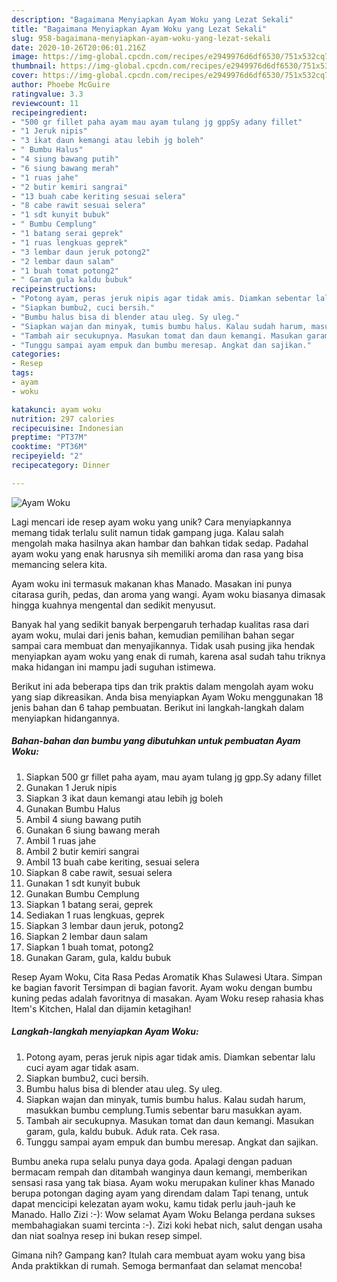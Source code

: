```yaml
---
description: "Bagaimana Menyiapkan Ayam Woku yang Lezat Sekali"
title: "Bagaimana Menyiapkan Ayam Woku yang Lezat Sekali"
slug: 958-bagaimana-menyiapkan-ayam-woku-yang-lezat-sekali
date: 2020-10-26T20:06:01.216Z
image: https://img-global.cpcdn.com/recipes/e2949976d6df6530/751x532cq70/ayam-woku-foto-resep-utama.jpg
thumbnail: https://img-global.cpcdn.com/recipes/e2949976d6df6530/751x532cq70/ayam-woku-foto-resep-utama.jpg
cover: https://img-global.cpcdn.com/recipes/e2949976d6df6530/751x532cq70/ayam-woku-foto-resep-utama.jpg
author: Phoebe McGuire
ratingvalue: 3.3
reviewcount: 11
recipeingredient:
- "500 gr fillet paha ayam mau ayam tulang jg gppSy adany fillet"
- "1 Jeruk nipis"
- "3 ikat daun kemangi atau lebih jg boleh"
- " Bumbu Halus"
- "4 siung bawang putih"
- "6 siung bawang merah"
- "1 ruas jahe"
- "2 butir kemiri sangrai"
- "13 buah cabe keriting sesuai selera"
- "8 cabe rawit sesuai selera"
- "1 sdt kunyit bubuk"
- " Bumbu Cemplung"
- "1 batang serai geprek"
- "1 ruas lengkuas geprek"
- "3 lembar daun jeruk potong2"
- "2 lembar daun salam"
- "1 buah tomat potong2"
- " Garam gula kaldu bubuk"
recipeinstructions:
- "Potong ayam, peras jeruk nipis agar tidak amis. Diamkan sebentar lalu cuci ayam agar tidak asam."
- "Siapkan bumbu2, cuci bersih."
- "Bumbu halus bisa di blender atau uleg. Sy uleg."
- "Siapkan wajan dan minyak, tumis bumbu halus. Kalau sudah harum, masukkan bumbu cemplung.Tumis sebentar baru masukkan ayam."
- "Tambah air secukupnya. Masukan tomat dan daun kemangi. Masukan garam, gula, kaldu bubuk. Aduk rata. Cek rasa."
- "Tunggu sampai ayam empuk dan bumbu meresap. Angkat dan sajikan."
categories:
- Resep
tags:
- ayam
- woku

katakunci: ayam woku 
nutrition: 297 calories
recipecuisine: Indonesian
preptime: "PT37M"
cooktime: "PT36M"
recipeyield: "2"
recipecategory: Dinner

---
```



![Ayam Woku](https://img-global.cpcdn.com/recipes/e2949976d6df6530/751x532cq70/ayam-woku-foto-resep-utama.jpg)

Lagi mencari ide resep ayam woku yang unik? Cara menyiapkannya memang tidak terlalu sulit namun tidak gampang juga. Kalau salah mengolah maka hasilnya akan hambar dan bahkan tidak sedap. Padahal ayam woku yang enak harusnya sih memiliki aroma dan rasa yang bisa memancing selera kita.

Ayam woku ini termasuk makanan khas Manado. Masakan ini punya citarasa gurih, pedas, dan aroma yang wangi. Ayam woku biasanya dimasak hingga kuahnya mengental dan sedikit menyusut.

Banyak hal yang sedikit banyak berpengaruh terhadap kualitas rasa dari ayam woku, mulai dari jenis bahan, kemudian pemilihan bahan segar sampai cara membuat dan menyajikannya. Tidak usah pusing jika hendak menyiapkan ayam woku yang enak di rumah, karena asal sudah tahu triknya maka hidangan ini mampu jadi suguhan istimewa.


Berikut ini ada beberapa tips dan trik praktis dalam mengolah ayam woku yang siap dikreasikan. Anda bisa menyiapkan Ayam Woku menggunakan 18 jenis bahan dan 6 tahap pembuatan. Berikut ini langkah-langkah dalam menyiapkan hidangannya.

<!--inarticleads1-->

##### Bahan-bahan dan bumbu yang dibutuhkan untuk pembuatan Ayam Woku:

1. Siapkan 500 gr fillet paha ayam, mau ayam tulang jg gpp.Sy adany fillet
1. Gunakan 1 Jeruk nipis
1. Siapkan 3 ikat daun kemangi atau lebih jg boleh
1. Gunakan  Bumbu Halus
1. Ambil 4 siung bawang putih
1. Gunakan 6 siung bawang merah
1. Ambil 1 ruas jahe
1. Ambil 2 butir kemiri sangrai
1. Ambil 13 buah cabe keriting, sesuai selera
1. Siapkan 8 cabe rawit, sesuai selera
1. Gunakan 1 sdt kunyit bubuk
1. Gunakan  Bumbu Cemplung
1. Siapkan 1 batang serai, geprek
1. Sediakan 1 ruas lengkuas, geprek
1. Siapkan 3 lembar daun jeruk, potong2
1. Siapkan 2 lembar daun salam
1. Siapkan 1 buah tomat, potong2
1. Gunakan  Garam, gula, kaldu bubuk


Resep Ayam Woku, Cita Rasa Pedas Aromatik Khas Sulawesi Utara. Simpan ke bagian favorit Tersimpan di bagian favorit. Ayam woku dengan bumbu kuning pedas adalah favoritnya di masakan. Ayam Woku resep rahasia khas Item&#39;s Kitchen, Halal dan dijamin ketagihan! 

<!--inarticleads2-->

##### Langkah-langkah menyiapkan Ayam Woku:

1. Potong ayam, peras jeruk nipis agar tidak amis. Diamkan sebentar lalu cuci ayam agar tidak asam.
1. Siapkan bumbu2, cuci bersih.
1. Bumbu halus bisa di blender atau uleg. Sy uleg.
1. Siapkan wajan dan minyak, tumis bumbu halus. Kalau sudah harum, masukkan bumbu cemplung.Tumis sebentar baru masukkan ayam.
1. Tambah air secukupnya. Masukan tomat dan daun kemangi. Masukan garam, gula, kaldu bubuk. Aduk rata. Cek rasa.
1. Tunggu sampai ayam empuk dan bumbu meresap. Angkat dan sajikan.


Bumbu aneka rupa selalu punya daya goda. Apalagi dengan paduan bermacam rempah dan ditambah wanginya daun kemangi, memberikan sensasi rasa yang tak biasa. Ayam woku merupakan kuliner khas Manado berupa potongan daging ayam yang direndam dalam Tapi tenang, untuk dapat mencicipi kelezatan ayam woku, kamu tidak perlu jauh-jauh ke Manado. Hallo Zizi :-): Wow selamat Ayam Woku Belanga perdana sukses membahagiakan suami tercinta :-). Zizi koki hebat nich, salut dengan usaha dan niat soalnya resep ini bukan resep simpel. 

Gimana nih? Gampang kan? Itulah cara membuat ayam woku yang bisa Anda praktikkan di rumah. Semoga bermanfaat dan selamat mencoba!
